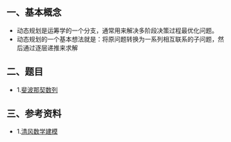 ## 一、基本概念
* 动态规划是运筹学的一个分支，通常用来解决多阶段决策过程最优化问题。
* 动态规划的一个基本想法就是：将原问题转换为一系列相互联系的子问题，然后通过逐层递推来求解


## 二、题目
* 1.[斐波那契数列](Fibonacci_sequence.md)



## 三、参考资料
* 1.[清风数学建模](https://www.bilibili.com/video/BV1tp4y167c5?from=search&seid=16787137326011264106&spm_id_from=333.337.0.0)
